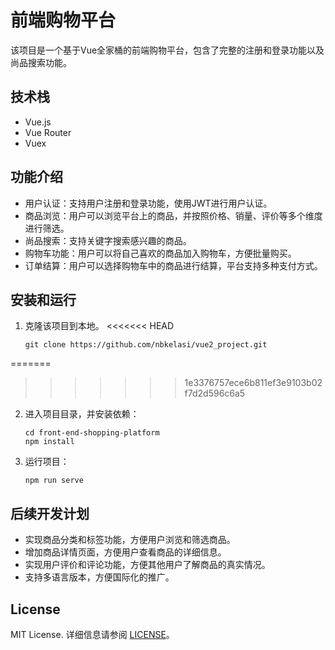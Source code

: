 # 前端购物平台

该项目是一个基于Vue全家桶的前端购物平台，包含了完整的注册和登录功能以及尚品搜索功能。

## 技术栈

- Vue.js
- Vue Router
- Vuex

## 功能介绍

- 用户认证：支持用户注册和登录功能，使用JWT进行用户认证。
- 商品浏览：用户可以浏览平台上的商品，并按照价格、销量、评价等多个维度进行筛选。
- 尚品搜索：支持关键字搜索感兴趣的商品。
- 购物车功能：用户可以将自己喜欢的商品加入购物车，方便批量购买。
- 订单结算：用户可以选择购物车中的商品进行结算，平台支持多种支付方式。

## 安装和运行

1. 克隆该项目到本地。
<<<<<<< HEAD
    ```
    git clone https://github.com/nbkelasi/vue2_project.git
    ```
=======
>>>>>>> 1e3376757ece6b811ef3e9103b02f7d2d596c6a5
2. 进入项目目录，并安装依赖：

    ```
    cd front-end-shopping-platform
    npm install
    ```

3. 运行项目：

    ```
    npm run serve
    ```

## 后续开发计划

- 实现商品分类和标签功能，方便用户浏览和筛选商品。
- 增加商品详情页面，方便用户查看商品的详细信息。
- 实现用户评价和评论功能，方便其他用户了解商品的真实情况。
- 支持多语言版本，方便国际化的推广。

## License

MIT License. 详细信息请参阅 [LICENSE](./LICENSE)。